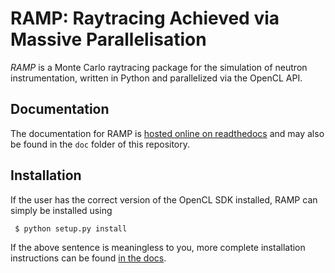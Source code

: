 # RAMP: Raytracing Achieved via Massive Parallelisation

*RAMP* is a Monte Carlo raytracing package for the simulation of neutron instrumentation, written in Python and parallelized via the OpenCL API.

## Documentation

The documentation for RAMP is [hosted online on readthedocs](https://ramp-mcr.readthedocs.io/en/latest/index.html) and may also be found in the `doc` folder of this repository.

## Installation

If the user has the correct version of the OpenCL SDK installed, RAMP can simply be installed using

```
 $ python setup.py install
```

If the above sentence is meaningless to you, more complete installation instructions can be found [in the docs](https://ramp-mcr.readthedocs.io/en/latest/user/installation.html).